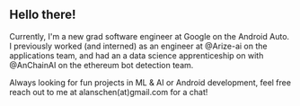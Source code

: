 ## Hello there!

Currently, I'm a new grad software engineer at Google on the Android Auto. I previously worked (and interned) as an engineer at @Arize-ai on the applications team, and had an a data science apprenticeship on with @AnChainAI on the ethereum bot detection team.

Always looking for fun projects in ML & AI or Android development, feel free reach out to me at alanschen(at)gmail.com for a chat!
